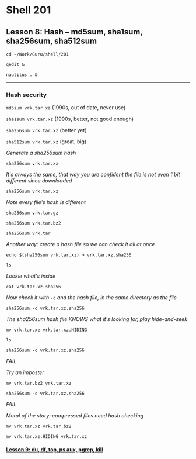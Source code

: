 # Shell 201
## Lesson 8: Hash – md5sum, sha1sum, sha256sum, sha512sum

`cd ~/Work/Guru/shell/201`

`gedit &`

`nautilus . &`
___

### Hash security

`md5sum vrk.tar.xz` (1990s, out of date, never use)

`sha1sum vrk.tar.xz` (1990s, better, not good enough)

`sha256sum vrk.tar.xz` (better yet)

`sha512sum vrk.tar.xz` (great, big)

*Generate a sha256sum hash*

`sha256sum vrk.tar.xz`

*It's always the same, that way you are confident the file is not even 1 bit different since downloaded*

`sha256sum vrk.tar.xz`

*Note every file's hash is different*

`sha256sum vrk.tar.gz`

`sha256sum vrk.tar.bz2`

`sha256sum vrk.tar`

*Another way: create a hash file so we can check it all at once*

`echo $(sha256sum vrk.tar.xz) > vrk.tar.xz.sha256`

`ls`

*Lookie what's inside*

`cat vrk.tar.xz.sha256`

*Now check it with* `-c` *and the hash file, in the same directory as the file*

`sha256sum -c vrk.tar.xz.sha256`

*The sha256sum hash file KNOWS what it's looking for, play hide-and-seek*

`mv vrk.tar.xz vrk.tar.xz.HIDING`

`ls`

`sha256sum -c vrk.tar.xz.sha256`

*FAIL*

*Try an imposter*

`mv vrk.tar.bz2 vrk.tar.xz`

`sha256sum -c vrk.tar.xz.sha256`

*FAIL*

*Moral of the story: compressed files need hash checking*

`mv vrk.tar.xz vrk.tar.bz2`

`mv vrk.tar.xz.HIDING vrk.tar.xz`

#### [Lesson 9: du, df, top, ps aux, pgrep, kill](https://github.com/inkVerb/guru/blob/master/201-shell/Lesson-09.md)
